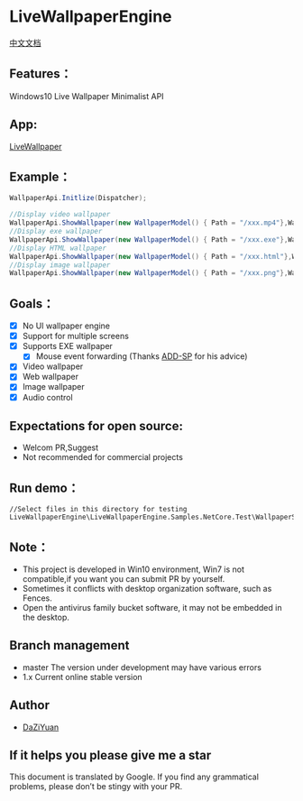# LiveWallpaperEngine 

[中文文档](https://github.com/giant-app/LiveWallpaperEngine/blob/master/Docs/README_zh.md)

## Features：
Windows10 Live Wallpaper Minimalist API

## App:
[LiveWallpaper](https://livewallpaper.giantapp.cn/)

## Example：
```csharp
WallpaperApi.Initlize(Dispatcher);

//Display video wallpaper
WallpaperApi.ShowWallpaper(new WallpaperModel() { Path = "/xxx.mp4"},WallpaperManager.Screens[0])
//Display exe wallpaper
WallpaperApi.ShowWallpaper(new WallpaperModel() { Path = "/xxx.exe"},WallpaperManager.Screens[0])
//Display HTML wallpaper
WallpaperApi.ShowWallpaper(new WallpaperModel() { Path = "/xxx.html"},WallpaperManager.Screens[0])
//Display image wallpaper
WallpaperApi.ShowWallpaper(new WallpaperModel() { Path = "/xxx.png"},WallpaperManager.Screens[0])
```

## Goals：
- [x] No UI wallpaper engine
- [x] Support for multiple screens
- [x] Supports EXE wallpaper 
	- [x] Mouse event forwarding (Thanks [ADD-SP](https://github.com/ADD-SP) for his advice)  
- [x] Video wallpaper
- [x] Web wallpaper
- [x] Image wallpaper
- [x] Audio control

## Expectations for open source:
- Welcom PR,Suggest
- Not recommended for commercial projects

## Run demo：
```
//Select files in this directory for testing
LiveWallpaperEngine\LiveWallpaperEngine.Samples.NetCore.Test\WallpaperSamples
```

## Note：
* This project is developed in Win10 environment, Win7 is not compatible,if you want you can submit PR by yourself.
* Sometimes it conflicts with desktop organization software, such as Fences.
* Open the antivirus family bucket software, it may not be embedded in the desktop.

## Branch management
- master The version under development may have various errors
- 1.x Current online stable version

## Author
- [DaZiYuan](https://github.com/DaZiYuan)

## If it helps you please give me a star

This document is translated by Google. If you find any grammatical problems, please don’t be stingy with your PR.

